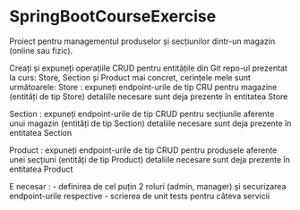 # SpringBootCourseExercise
Proiect pentru managementul produselor și secțiunilor dintr-un magazin (online sau fizic).

Creați și expuneți operațiile CRUD pentru entitățile din Git repo-ul prezentat la curs: Store, Section și Product
mai concret, cerințele mele sunt următoarele:
Store :
     expuneți endpoint-urile de tip CRU pentru magazine (entități de tip Store)
     detaliile necesare sunt deja prezente în entitatea Store

Section :
     expuneți endpoint-urile de tip CRUD pentru secțiunile aferente unui magazin (entități de tip Section)
     detaliile necesare sunt deja prezente în entitatea Section

Product :
     expuneți endpoint-urile de tip CRUD pentru produsele aferente unei secțiuni (entități de tip Product)
     detaliile necesare sunt deja prezente în entitatea Product

E necesar :
     - definirea de cel puțin 2 roluri (admin, manager) și securizarea endpoint-urile respective
     - scrierea de unit tests pentru câteva servicii
